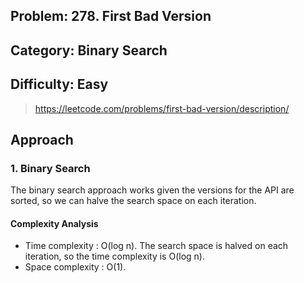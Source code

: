 ## Problem: 278. First Bad Version

## Category: Binary Search

## Difficulty: Easy

> https://leetcode.com/problems/first-bad-version/description/

## Approach

### 1. Binary Search

The binary search approach works given the versions for the API are sorted, so we can halve the search space on each iteration.

#### Complexity Analysis

- Time complexity : O(log n). The search space is halved on each iteration, so the time complexity is O(log n).
- Space complexity : O(1).
